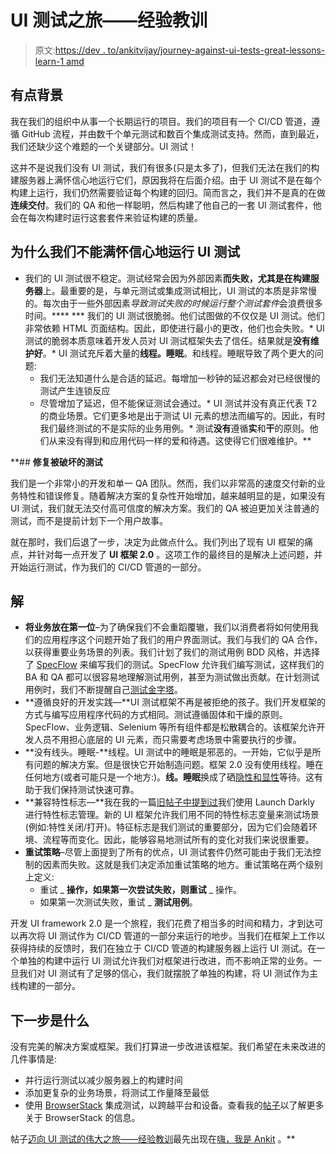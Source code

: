 # UI 测试之旅——经验教训

> 原文:[https://dev . to/ankitvijay/journey-against-ui-tests-great-lessons-learn-1 amd](https://dev.to/ankitvijay/journey-towards-ui-tests-greatness--lessons-learnt-1amd)

## **有点背景**

我在我们的组织中从事一个长期运行的项目。我们的项目有一个 CI/CD 管道，遵循 GitHub 流程，并由数千个单元测试和数百个集成测试支持。然而，直到最近，我们还缺少这个难题的一个关键部分。UI 测试！

这并不是说我们没有 UI 测试，我们有很多(只是太多了)，但我们无法在我们的构建服务器上满怀信心地运行它们，原因我将在后面介绍。由于 UI 测试不是在每个构建上运行，我们仍然需要验证每个构建的回归。简而言之，我们并不是真的在做**连续交付**。我们的 QA 和他一样聪明，然后构建了他自己的一套 UI 测试套件，他会在每次构建时运行这套套件来验证构建的质量。

## 为什么我们不能满怀信心地运行 UI 测试

*   我们的 UI 测试很不稳定。测试经常会因为外部因素**而失败，尤其是在构建服务器**上。最重要的是，与单元测试或集成测试相比，UI 测试的本质是非常慢的。每次由于一些外部因素*导致测试失败的时候运行整个测试套件*会浪费很多时间。****
***   我们的 UI 测试很脆弱。他们试图做的不仅仅是 UI 测试。他们非常依赖 HTML 页面结构。因此，即使进行最小的更改，他们也会失败。*   UI 测试的脆弱本质意味着开发人员对 UI 测试框架失去了信任。结果就是**没有维护好**。*   UI 测试充斥着大量的**线程。睡眠**。和线程。睡眠导致了两个更大的问题:
    *   我们无法知道什么是合适的延迟。每增加一秒钟的延迟都会对已经很慢的测试产生连锁反应
    *   尽管增加了延迟，但不能保证测试会通过。*   UI 测试并没有真正代表 T2 的商业场景。它们更多地是出于测试 UI 元素的想法而编写的。因此，有时我们最终测试的不是实际的业务用例。*   测试**没有**遵循**实**和**干**的原则。他们从来没有得到和应用代码一样的爱和待遇。这使得它们很难维护。**

 **## **修复被破坏的测试**

我们是一个非常小的开发和单一 QA 团队。然而，我们以非常高的速度交付新的业务特性和错误修复。随着解决方案的复杂性开始增加，越来越明显的是，如果没有 UI 测试，我们就无法交付高可信度的解决方案。我们的 QA 被迫更加关注普通的测试，而不是提前计划下一个用户故事。

就在那时，我们后退了一步，决定为此做点什么。我们列出了现有 UI 框架的痛点，并针对每一点开发了 **UI 框架 2.0** 。这项工作的最终目的是解决上述问题，并开始运行测试，作为我们的 CI/CD 管道的一部分。

## 解

*   **将业务放在第一位**–为了确保我们不会重蹈覆辙，我们以消费者将如何使用我们的应用程序这个问题开始了我们的用户界面测试。我们与我们的 QA 合作，以获得重要业务场景的列表。我们计划了我们的测试用例 BDD 风格，并选择了 [SpecFlow](https://wordpress.com/post/ankitvijay.net/3763) 来编写我们的测试。SpecFlow 允许我们编写测试，这样我们的 BA 和 QA 都可以很容易地理解测试用例，甚至为测试做出贡献。在计划测试用例时，我们不断提醒自己[测试金字塔](https://martinfowler.com/bliki/TestPyramid.html)。
*   **遵循良好的开发实践—**UI 测试框架不再是被拒绝的孩子。我们开发框架的方式与编写应用程序代码的方式相同。测试遵循固体和干燥的原则。SpecFlow、业务逻辑、Selenium 等所有组件都是松散耦合的。该框架允许开发人员不用担心底层的 UI 元素，而只需要考虑场景中需要执行的步骤。
*   **没有线头。睡眠-**线程。UI 测试中的睡眠是邪恶的。一开始，它似乎是所有问题的解决方案。但是很快它开始制造问题。框架 2.0 没有使用线程。睡在任何地方(或者可能只是一个地方:)。**线。睡眠**换成了硒[隐性和显性](https://www.seleniumhq.org/docs/04_webdriver_advanced.jsp)等待。这有助于我们保持测试快速可靠。
*   **兼容特性标志—**我在我的一篇[旧帖子中提到过](https://ankitvijay.net/2017/10/08/launch-darkly/)我们使用 Launch Darkly 进行特性标志管理。新的 UI 框架允许我们用不同的特性标志变量来测试场景(例如:特性关闭/打开)。特征标志是我们测试的重要部分，因为它们会随着环境、流程等而变化。因此，能够容易地测试所有的变化对我们来说很重要。
*   **重试策略**–尽管上面提到了所有的优点，UI 测试套件仍然可能由于我们无法控制的因素而失败。这就是我们决定添加重试策略的地方。重试策略在两个级别上定义:
    *   重试 _ **操作，如果第一次尝试失败，则重试** _ 操作。
    *   如果第一次测试失败，重试 _ **测试用例**。

开发 UI framework 2.0 是一个旅程，我们花费了相当多的时间和精力，才到达可以再次将 UI 测试作为 CI/CD 管道的一部分来运行的地步。当我们在框架上工作以获得持续的反馈时，我们在独立于 CI/CD 管道的构建服务器上运行 UI 测试。在一个单独的构建中运行 UI 测试允许我们对框架进行改进，而不影响正常的业务。一旦我们对 UI 测试有了足够的信心，我们就摆脱了单独的构建，将 UI 测试作为主线构建的一部分。

## **下一步是什么**

没有完美的解决方案或框架。我们打算进一步改进该框架。我们希望在未来改进的几件事情是:

*   并行运行测试以减少服务器上的构建时间
*   添加更复杂的业务场景，将测试工作量降至最低
*   使用 [BrowserStack](https://www.browserstack.com/) 集成测试，以跨越平台和设备。查看我的[帖子](https://dev.to/vijayankit/test-your-app-across-the-browsers-through-browserstack-19f7-temp-slug-1704615)以了解更多关于 BrowserStack 的信息。

帖子[迈向 UI 测试的伟大之旅——经验教训](https://ankitvijay.net/2018/10/31/journey-towards-ui-test-cases-greatness-lessons-learnt/)最先出现在[嗨，我是 Ankit](https://ankitvijay.net) 。**